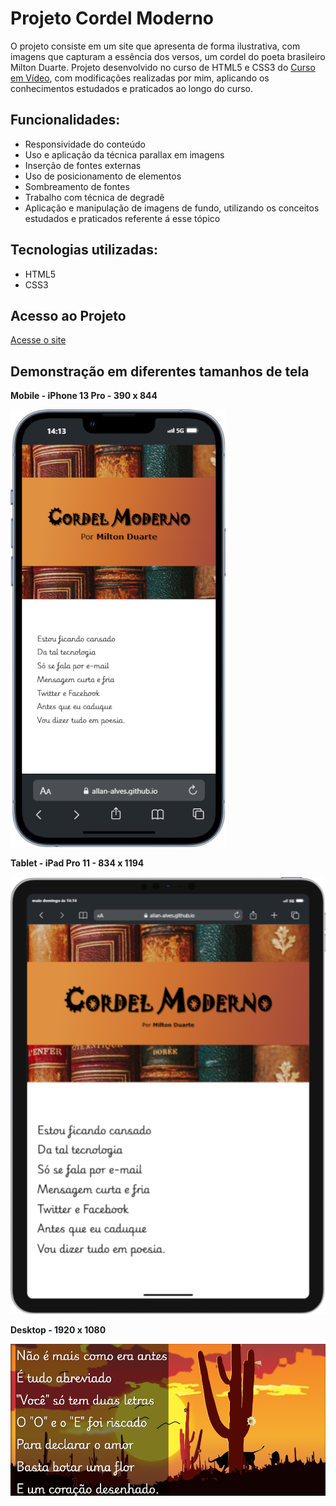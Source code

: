 # Projeto Cordel Moderno
O projeto consiste em um site que apresenta de forma ilustrativa, com imagens que capturam a essência dos versos, um cordel do poeta brasileiro Milton Duarte. Projeto desenvolvido no curso de HTML5 e CSS3 do [Curso em Vídeo](https://www.cursoemvideo.com), com modificações realizadas por mim, aplicando os conhecimentos estudados e praticados ao longo do curso.

## Funcionalidades:

* Responsividade do conteúdo
* Uso e aplicação da técnica parallax em imagens
* Inserção de fontes externas
* Uso de posicionamento de elementos
* Sombreamento de fontes
* Trabalho com técnica de degradê
* Aplicação e manipulação de imagens de fundo, utilizando os conceitos estudados e praticados referente á esse tópico

## Tecnologias utilizadas:

* HTML5
* CSS3

## Acesso ao Projeto

[Acesse o site](https://allan-alves.github.io/Projeto-Cordel/)

## Demonstração em diferentes tamanhos de tela

__Mobile - iPhone 13 Pro - 390 x 844__

![Mobile](images/1%20-%20iPhone%2013%20PRO%20-%20390%20x%20844.png)

__Tablet - iPad Pro 11 - 834 x 1194__

![Tablet](images/2%20-%20iPad%20PRO%2011%20-%20834%20x%201194.png)

__Desktop - 1920 x 1080__

![Desktop](images/3%20-%20Desktop%20-%201920%20x%201080.png)